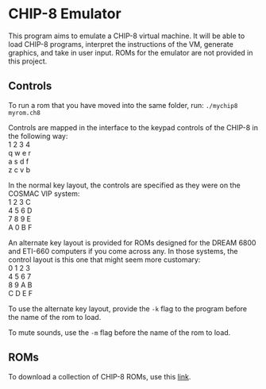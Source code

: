 # CHIP-8 Emulator

This program aims to emulate a CHIP-8 virtual machine. It will be able to load CHIP-8 programs, interpret the instructions of the VM, generate graphics, and take in user input. ROMs for the emulator are not provided in this project.

## Controls

To run a rom that you have moved into the same folder, run: `./mychip8 myrom.ch8`

Controls are mapped in the interface to the keypad controls of the CHIP-8 in the following way:  
1 2 3 4  
q w e r  
a s d f  
z c v b

In the normal key layout, the controls are specified as they were on the COSMAC VIP system:  
1 2 3 C  
4 5 6 D  
7 8 9 E  
A 0 B F

An alternate key layout is provided for ROMs designed for the DREAM 6800 and ETI-660 computers if you come across any. In those systems, the control layout is this one that might seem more customary:  
0 1 2 3  
4 5 6 7  
8 9 A B  
C D E F

To use the alternate key layout, provide the `-k` flag to the program before the name of the rom to load.

To mute sounds, use the `-m` flag before the name of the rom to load.

## ROMs

To download a collection of CHIP-8 ROMs, use this [link](https://www.zophar.net/pdroms/chip8/chip-8-games-pack.html).
